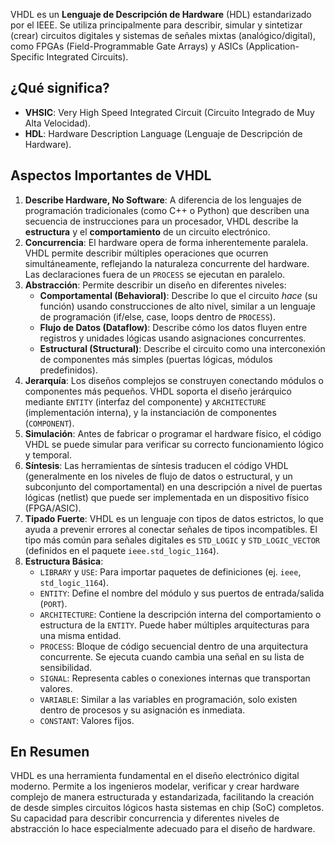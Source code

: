 VHDL es un **Lenguaje de Descripción de Hardware** (HDL) estandarizado por el IEEE. Se utiliza principalmente para describir, simular y sintetizar (crear) circuitos digitales y sistemas de señales mixtas (analógico/digital), como FPGAs (Field-Programmable Gate Arrays) y ASICs (Application-Specific Integrated Circuits).

## ¿Qué significa?

*   **VHSIC**: Very High Speed Integrated Circuit (Circuito Integrado de Muy Alta Velocidad).
*   **HDL**: Hardware Description Language (Lenguaje de Descripción de Hardware).

## Aspectos Importantes de VHDL

1.  **Describe Hardware, No Software**: A diferencia de los lenguajes de programación tradicionales (como C++ o Python) que describen una secuencia de instrucciones para un procesador, VHDL describe la **estructura** y el **comportamiento** de un circuito electrónico.
2.  **Concurrencia**: El hardware opera de forma inherentemente paralela. VHDL permite describir múltiples operaciones que ocurren simultáneamente, reflejando la naturaleza concurrente del hardware. Las declaraciones fuera de un `PROCESS` se ejecutan en paralelo.
3.  **Abstracción**: Permite describir un diseño en diferentes niveles:
    *   **Comportamental (Behavioral)**: Describe lo que el circuito *hace* (su función) usando construcciones de alto nivel, similar a un lenguaje de programación (if/else, case, loops dentro de `PROCESS`).
    *   **Flujo de Datos (Dataflow)**: Describe cómo los datos fluyen entre registros y unidades lógicas usando asignaciones concurrentes.
    *   **Estructural (Structural)**: Describe el circuito como una interconexión de componentes más simples (puertas lógicas, módulos predefinidos).
4.  **Jerarquía**: Los diseños complejos se construyen conectando módulos o componentes más pequeños. VHDL soporta el diseño jerárquico mediante `ENTITY` (interfaz del componente) y `ARCHITECTURE` (implementación interna), y la instanciación de componentes (`COMPONENT`).
5.  **Simulación**: Antes de fabricar o programar el hardware físico, el código VHDL se puede simular para verificar su correcto funcionamiento lógico y temporal.
6.  **Síntesis**: Las herramientas de síntesis traducen el código VHDL (generalmente en los niveles de flujo de datos o estructural, y un subconjunto del comportamental) en una descripción a nivel de puertas lógicas (netlist) que puede ser implementada en un dispositivo físico (FPGA/ASIC).
7.  **Tipado Fuerte**: VHDL es un lenguaje con tipos de datos estrictos, lo que ayuda a prevenir errores al conectar señales de tipos incompatibles. El tipo más común para señales digitales es `STD_LOGIC` y `STD_LOGIC_VECTOR` (definidos en el paquete `ieee.std_logic_1164`).
8.  **Estructura Básica**:
    *   `LIBRARY` y `USE`: Para importar paquetes de definiciones (ej. `ieee`, `std_logic_1164`).
    *   `ENTITY`: Define el nombre del módulo y sus puertos de entrada/salida (`PORT`).
    *   `ARCHITECTURE`: Contiene la descripción interna del comportamiento o estructura de la `ENTITY`. Puede haber múltiples arquitecturas para una misma entidad.
    *   `PROCESS`: Bloque de código secuencial dentro de una arquitectura concurrente. Se ejecuta cuando cambia una señal en su lista de sensibilidad.
    *   `SIGNAL`: Representa cables o conexiones internas que transportan valores.
    *   `VARIABLE`: Similar a las variables en programación, solo existen dentro de procesos y su asignación es inmediata.
    *   `CONSTANT`: Valores fijos.

## En Resumen

VHDL es una herramienta fundamental en el diseño electrónico digital moderno. Permite a los ingenieros modelar, verificar y crear hardware complejo de manera estructurada y estandarizada, facilitando la creación de desde simples circuitos lógicos hasta sistemas en chip (SoC) completos. Su capacidad para describir concurrencia y diferentes niveles de abstracción lo hace especialmente adecuado para el diseño de hardware.
